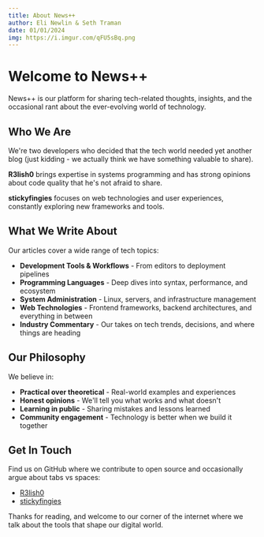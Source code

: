 ```yaml
---
title: About News++
author: Eli Newlin & Seth Traman
date: 01/01/2024
img: https://i.imgur.com/qFU5sBq.png
---
```


# Welcome to News++

News++ is our platform for sharing tech-related thoughts, insights, and the occasional rant about the ever-evolving world of technology.

## Who We Are

We're two developers who decided that the tech world needed yet another blog (just kidding - we actually think we have something valuable to share).

**R3lish0** brings expertise in systems programming and has strong opinions about code quality that he's not afraid to share.

**stickyfingies** focuses on web technologies and user experiences, constantly exploring new frameworks and tools.

## What We Write About

Our articles cover a wide range of tech topics:

- **Development Tools & Workflows** - From editors to deployment pipelines
- **Programming Languages** - Deep dives into syntax, performance, and ecosystem
- **System Administration** - Linux, servers, and infrastructure management
- **Web Technologies** - Frontend frameworks, backend architectures, and everything in between
- **Industry Commentary** - Our takes on tech trends, decisions, and where things are heading

## Our Philosophy

We believe in:

- **Practical over theoretical** - Real-world examples and experiences
- **Honest opinions** - We'll tell you what works and what doesn't
- **Learning in public** - Sharing mistakes and lessons learned
- **Community engagement** - Technology is better when we build it together

## Get In Touch

Find us on GitHub where we contribute to open source and occasionally argue about tabs vs spaces:

- [R3lish0](https://github.com/R3lish0)
- [stickyfingies](https://github.com/stickyfingies)

Thanks for reading, and welcome to our corner of the internet where we talk about the tools that shape our digital world.